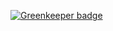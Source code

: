 

[![Greenkeeper badge](https://badges.greenkeeper.io/misund/package-starter.svg)](https://greenkeeper.io/)